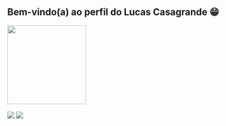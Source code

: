 ## Bem-vindo(a) ao perfil do Lucas Casagrande 😁 

<div>
  <a href="https://github.com/lucascasagrande98"></a>
  <img height="180em" src="https://github-readme-stats.vercel.app/api/top-langs/?username=lucascasagrande98&layout=compact&langs_count=6&theme=tokyonight"/>
</div>

<br>
 
<div> 
  <a href = "mailto:lucascasagrande98@gmail.com"><img src="https://img.shields.io/badge/-Gmail-%23333?style=for-the-badge&logo=gmail&logoColor=white" target="_blank"></a>
  <a href="https://www.linkedin.com/in/lucas-casagrande-de-souza-5329b919b/" target="_blank"><img src="https://img.shields.io/badge/-LinkedIn-%230077B5?style=for-the-badge&logo=linkedin&logoColor=white" target="_blank"></a> 
</div>
